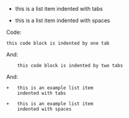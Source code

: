 *   this is a list item indented with tabs

*   this is a list item indented with spaces

Code:

    this code block is indented by one tab
    

And:

        this code block is indented by two tabs
    

And:

    +   this is an example list item
        indented with tabs
    
    +   this is an example list item
        indented with spaces